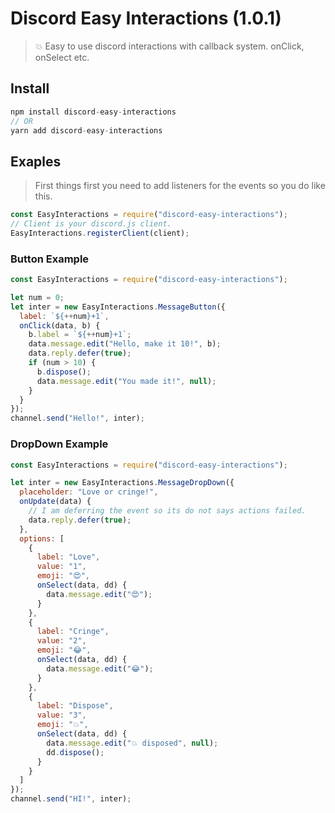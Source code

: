 # Discord Easy Interactions (1.0.1)
> 💥 Easy to use discord interactions with callback system. onClick, onSelect etc.

## Install

```js
npm install discord-easy-interactions
// OR
yarn add discord-easy-interactions
```

## Exaples

> First things first you need to add listeners for the events so you do like this.
```js
const EasyInteractions = require("discord-easy-interactions");
// Client is your discord.js client.
EasyInteractions.registerClient(client);
```

### Button Example
```js
const EasyInteractions = require("discord-easy-interactions");

let num = 0;
let inter = new EasyInteractions.MessageButton({
  label: `${++num}+1`,
  onClick(data, b) {
    b.label = `${++num}+1`;
    data.message.edit("Hello, make it 10!", b);
    data.reply.defer(true);
    if (num > 10) {
      b.dispose();
      data.message.edit("You made it!", null);
    }
  }
});
channel.send("Hello!", inter);
```

### DropDown Example
```js
const EasyInteractions = require("discord-easy-interactions");

let inter = new EasyInteractions.MessageDropDown({
  placeholder: "Love or cringe!",
  onUpdate(data) {
    // I am deferring the event so its do not says actions failed.
    data.reply.defer(true);
  },
  options: [
    {
      label: "Love",
      value: "1",
      emoji: "😍",
      onSelect(data, dd) {
        data.message.edit("😍");
      }
    },
    {
      label: "Cringe",
      value: "2",
      emoji: "😂",
      onSelect(data, dd) {
        data.message.edit("😂");
      }
    },
    {
      label: "Dispose",
      value: "3",
      emoji: "💥",
      onSelect(data, dd) {
        data.message.edit("💥 disposed", null);
        dd.dispose();
      }
    }
  ]
});
channel.send("HI!", inter);
```